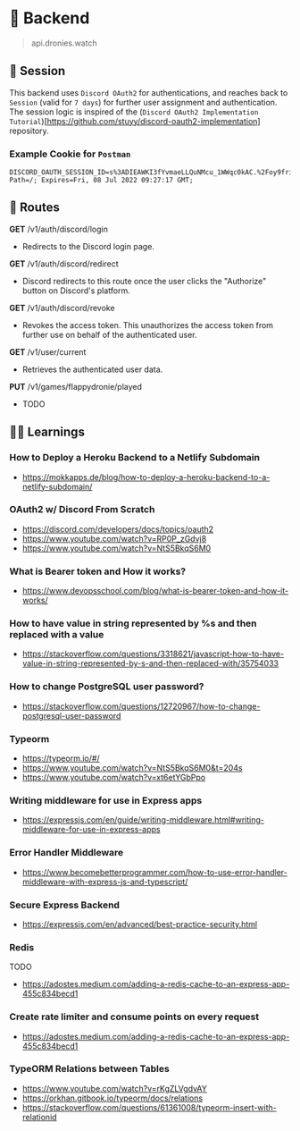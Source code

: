 # 💾 Backend
> api.dronies.watch


## 🍪 Session

This backend uses `Discord OAuth2` for authentications,
and reaches back to `Session` (valid for `7 days`) 
for further user assignment and authentication.
The session logic is inspired of the (`Discord OAuth2 Implementation Tutorial`)[https://github.com/stuyy/discord-oauth2-implementation] repository.

### Example Cookie for `Postman`
```
DISCORD_OAUTH_SESSION_ID=s%3ADIEAWKI3fYvmaeLLQuNMcu_1WWqc0kAC.%2Foy9fri87cjVzjCTyuWVasqpZ2%2BngZMEsaE%2FdtMb6QQ; Path=/; Expires=Fri, 08 Jul 2022 09:27:17 GMT;
```

## 🚊 Routes

**GET** /v1/auth/discord/login
- Redirects to the Discord login page.

**GET** /v1/auth/discord/redirect
- Discord redirects to this route once the user clicks the "Authorize" button on Discord's platform.

**GET** /v1/auth/discord/revoke
- Revokes the access token. This unauthorizes the access token from further use on behalf of the authenticated user.

**GET** /v1/user/current
- Retrieves the authenticated user data.

**PUT** /v1/games/flappydronie/played
- TODO

## 👨‍🎓 Learnings

### How to Deploy a Heroku Backend to a Netlify Subdomain
- https://mokkapps.de/blog/how-to-deploy-a-heroku-backend-to-a-netlify-subdomain/

### OAuth2 w/ Discord From Scratch
- https://discord.com/developers/docs/topics/oauth2
- https://www.youtube.com/watch?v=RP0P_zGdvj8
- https://www.youtube.com/watch?v=NtS5BkqS6M0

### What is Bearer token and How it works?
- https://www.devopsschool.com/blog/what-is-bearer-token-and-how-it-works/

### How to have value in string represented by %s and then replaced with a value
- https://stackoverflow.com/questions/3318621/javascript-how-to-have-value-in-string-represented-by-s-and-then-replaced-with/35754033

### How to change PostgreSQL user password?
- https://stackoverflow.com/questions/12720967/how-to-change-postgresql-user-password

### Typeorm
- https://typeorm.io/#/
- https://www.youtube.com/watch?v=NtS5BkqS6M0&t=204s
- https://www.youtube.com/watch?v=xt6etYGbPpo

### Writing middleware for use in Express apps
- https://expressjs.com/en/guide/writing-middleware.html#writing-middleware-for-use-in-express-apps

### Error Handler Middleware
- https://www.becomebetterprogrammer.com/how-to-use-error-handler-middleware-with-express-js-and-typescript/

### Secure Express Backend
- https://expressjs.com/en/advanced/best-practice-security.html

### Redis
TODO
- https://adostes.medium.com/adding-a-redis-cache-to-an-express-app-455c834becd1

### Create rate limiter and consume points on every request
- https://adostes.medium.com/adding-a-redis-cache-to-an-express-app-455c834becd1

### TypeORM Relations between Tables
- https://www.youtube.com/watch?v=rKgZLVgdvAY
- https://orkhan.gitbook.io/typeorm/docs/relations
- https://stackoverflow.com/questions/61361008/typeorm-insert-with-relationid
